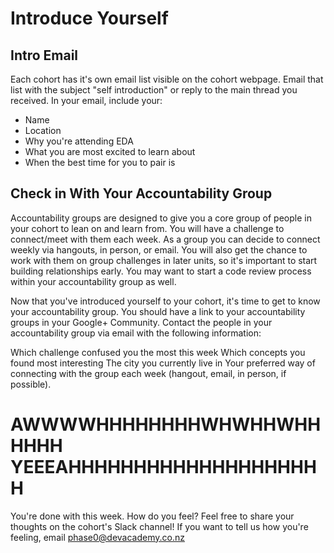 # Introduce Yourself

## Intro Email 
Each cohort has it's own email list visible on the cohort webpage. Email that list with the subject "self introduction" or reply to the main thread you received. In your email, include your:
- Name
- Location
- Why you're attending EDA
- What you are most excited to learn about
- When the best time for you to pair is

## Check in With Your Accountability Group
Accountability groups are designed to give you a core group of people in your cohort to lean on and learn from. You will have a challenge to connect/meet with them each week. As a group you can decide to connect weekly via hangouts, in person, or email. You will also get the chance to work with them on group challenges in later units, so it's important to start building relationships early. You may want to start a code review process within your accountability group as well.

Now that you've introduced yourself to your cohort, it's time to get to know your accountability group. You should have a link to your accountability groups in your Google+ Community. Contact the people in your accountability group via email with the following information:

Which challenge confused you the most this week
Which concepts you found most interesting
The city you currently live in
Your preferred way of connecting with the group each week (hangout, email, in person, if possible).

# AWWWWHHHHHHHHWHWHHWHHHHHH YEEEAHHHHHHHHHHHHHHHHHHHH
You're done with this week. How do you feel? Feel free to share your thoughts on the cohort's Slack channel! If you want to tell us how you're feeling, email phase0@devacademy.co.nz
